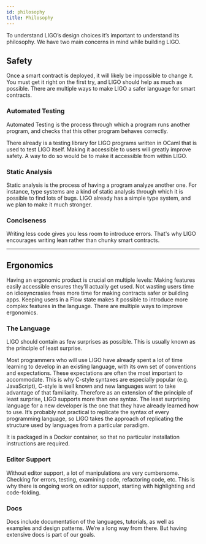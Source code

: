 ```yaml
---
id: philosophy
title: Philosophy
---
```


To understand LIGO’s design choices it’s important to understand its philosophy. We have two main concerns in mind while building LIGO.

## Safety
Once a smart contract is deployed, it will likely be impossible to change it. You must get it right on the first try, and LIGO should help as much as possible. There are multiple ways to make LIGO a safer language for smart contracts.

### Automated Testing
Automated Testing is the process through which a program runs another program, and checks that this other program behaves correctly.  

There already is a testing library for LIGO programs written in OCaml that is used to test LIGO itself. Making it accessible to users will greatly improve safety. A way to do so would be to make it accessible from within LIGO.

### Static Analysis
Static analysis is the process of having a program analyze another one.
For instance, type systems are a kind of static analysis through which it is possible to find lots of bugs. LIGO already has a simple type system, and we plan to make it much stronger.

### Conciseness
Writing less code gives you less room to introduce errors. That's why LIGO encourages writing lean rather than chunky smart contracts.

---

## Ergonomics
Having an ergonomic product is crucial on multiple levels:
Making features easily accessible ensures they’ll actually get used.
Not wasting users time on idiosyncrasies frees more time for making contracts safer or building apps.
Keeping users in a Flow state makes it possible to introduce more complex features in the language.
There are multiple ways to improve ergonomics.

### The Language
LIGO should contain as few surprises as possible. This is usually known as the principle of least surprise.

Most programmers who will use LIGO have already spent a lot of time learning to develop in an existing language, with its own set of conventions and expectations. These expectations are often the most important to accommodate. This is why C-style syntaxes are especially popular (e.g. JavaScript), C-style is well known and new languages want to take advantage of that familiarity. Therefore as an extension of the principle of least surprise, LIGO supports more than one syntax. The least surprising language for a new developer is the one that they have already learned how to use. It’s probably not practical to replicate the syntax of every programming language, so LIGO takes the approach of replicating the structure used by languages from a particular paradigm. 

It is packaged in a Docker container, so that no particular installation instructions are required.

### Editor Support
Without editor support, a lot of manipulations are very cumbersome. Checking for errors, testing, examining code, refactoring code, etc. This is why there is ongoing work on editor support, starting with highlighting and code-folding.

### Docs
Docs include documentation of the languages, tutorials, as well as examples and design patterns.
We’re a long way from there. But having extensive docs is part of our goals.